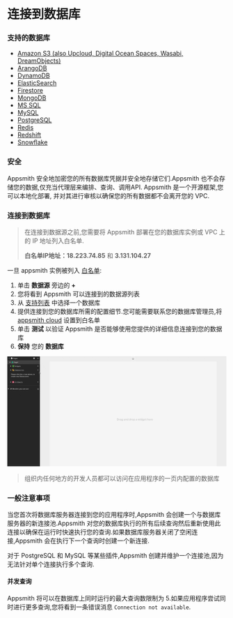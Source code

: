 # 连接到数据库

### 支持的数据库 <a href="#e6-94-af-e6-8c-81-e7-9a-84-e6-95-b0-e6-8d-ae-e5-ba-93" id="e6-94-af-e6-8c-81-e7-9a-84-e6-95-b0-e6-8d-ae-e5-ba-93"></a>

* [Amazon S3 (also Upcloud, Digital Ocean Spaces, Wasabi, DreamObjects)](https://docs.appsmith.com/reference/datasources/querying-amazon-s3)
* [ArangoDB](https://docs.appsmith.com/reference/datasources/querying-arango-db)
* [DynamoDB](https://docs.appsmith.com/reference/datasources/querying-dynamodb)
* [ElasticSearch](https://docs.appsmith.com/reference/datasources/querying-elasticsearch)
* [Firestore](https://docs.appsmith.com/reference/datasources/querying-firestore)
* [MongoDB](https://docs.appsmith.com/reference/datasources/querying-mongodb)
* [MS SQL](https://docs.appsmith.com/reference/datasources/querying-mssql)
* [MySQL](https://docs.appsmith.com/reference/datasources/querying-mysql)
* [PostgreSQL](https://docs.appsmith.com/reference/datasources/querying-postgres)
* [Redis](https://docs.appsmith.com/reference/datasources/querying-redis)
* [Redshift](https://docs.appsmith.com/reference/datasources/querying-redshift)
* [Snowflake](https://docs.appsmith.com/reference/datasources/querying-snowflake-db)

### 安全 <a href="#e5-ae-89-e5-85-a8" id="e5-ae-89-e5-85-a8"></a>

Appsmith 安全地加密您的所有数据库凭据并安全地存储它们.Appsmith 也不会存储您的数据,仅充当代理层来编排、查询、调用API. Appsmith 是一个开源框架,您可以本地化部署, 并对其进行审核以确保您的所有数据都不会离开您的 VPC.

### 连接到数据库 <a href="#e8bf9ee68ea5e588b0e695b0e68daee5ba93-1" id="e8bf9ee68ea5e588b0e695b0e68daee5ba93-1"></a>

> 在连接到数据源之前,您需要将 Appsmith 部署在您的数据库实例或 VPC 上的 IP 地址列入白名单.
>
> **白名单IP地址：18.223.74.85** 和 **3.131.104.27**

一旦 appsmith 实例被列入 [白名单](https://docs.appsmith.com/learning-and-resources/how-to-guides/aws-whitelist):

1. 单击 **数据源** 旁边的 **+**
2. 您将看到 Appsmith 可以连接到的数据源列表
3. 从 [支持列表](https://docs.appsmith.com/core-concepts/connecting-to-data-sources/connecting-to-databases#supported-databases) 中选择一个数据库
4. 提供连接到您的数据库所需的配置细节.您可能需要联系您的数据库管理员,将 [appsmith cloud](https://docs.appsmith.com/learning-and-resources/how-to-guides/aws-whitelist) 设置到白名单
5. 单击 **测试** 以验证 Appsmith 是否能够使用您提供的详细信息连接到您的数据库
6. **保持** 您的 **数据库**

![](../.gitbook/assets/链接到数据库-图1.gif)

> 组织内任何地方的开发人员都可以访问在应用程序的一页内配置的数据库

### 一般注意事项 <a href="#e4-b8-80-e8-88-ac-e6-b3-a8-e6-84-8f-e4-ba-8b-e9-a1-b9" id="e4-b8-80-e8-88-ac-e6-b3-a8-e6-84-8f-e4-ba-8b-e9-a1-b9"></a>

当您首次将数据库服务器连接到您的应用程序时,Appsmith 会创建一个与数据库服务器的新连接池.Appsmith 对您的数据库执行的所有后续查询然后重新使用此连接以确保在运行时快速执行您的查询.如果数据库服务器关闭了空闲连接,Appsmith 会在执行下一个查询时创建一个新连接.

对于 PostgreSQL 和 MySQL 等某些插件,Appsmith 创建并维护一个连接池,因为无法针对单个连接执行多个查询.

#### 并发查询 <a href="#e5-b9-b6-e5-8f-91-e6-9f-a5-e8-af-a2" id="e5-b9-b6-e5-8f-91-e6-9f-a5-e8-af-a2"></a>

Appsmith 将可以在数据库上同时运行的最大查询数限制为 5.如果应用程序尝试同时进行更多查询,您将看到一条错误消息 `Connection not available`.

